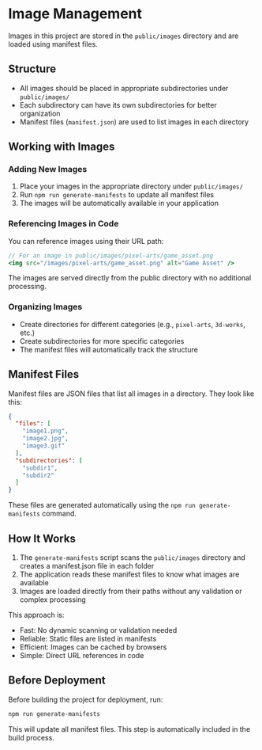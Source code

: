 # Image Management

Images in this project are stored in the `public/images` directory and are loaded using manifest files.

## Structure

- All images should be placed in appropriate subdirectories under `public/images/`
- Each subdirectory can have its own subdirectories for better organization
- Manifest files (`manifest.json`) are used to list images in each directory

## Working with Images

### Adding New Images

1. Place your images in the appropriate directory under `public/images/`
2. Run `npm run generate-manifests` to update all manifest files
3. The images will be automatically available in your application

### Referencing Images in Code

You can reference images using their URL path:

```jsx
// For an image in public/images/pixel-arts/game_asset.png
<img src="/images/pixel-arts/game_asset.png" alt="Game Asset" />
```

The images are served directly from the public directory with no additional processing.

### Organizing Images

- Create directories for different categories (e.g., `pixel-arts`, `3d-works`, etc.)
- Create subdirectories for more specific categories
- The manifest files will automatically track the structure

## Manifest Files

Manifest files are JSON files that list all images in a directory. They look like this:

```json
{
  "files": [
    "image1.png",
    "image2.jpg",
    "image3.gif"
  ],
  "subdirectories": [
    "subdir1",
    "subdir2"
  ]
}
```

These files are generated automatically using the `npm run generate-manifests` command.

## How It Works

1. The `generate-manifests` script scans the `public/images` directory and creates a manifest.json file in each folder
2. The application reads these manifest files to know what images are available
3. Images are loaded directly from their paths without any validation or complex processing

This approach is:
- Fast: No dynamic scanning or validation needed
- Reliable: Static files are listed in manifests
- Efficient: Images can be cached by browsers
- Simple: Direct URL references in code

## Before Deployment

Before building the project for deployment, run:

```bash
npm run generate-manifests
```

This will update all manifest files. This step is automatically included in the build process. 